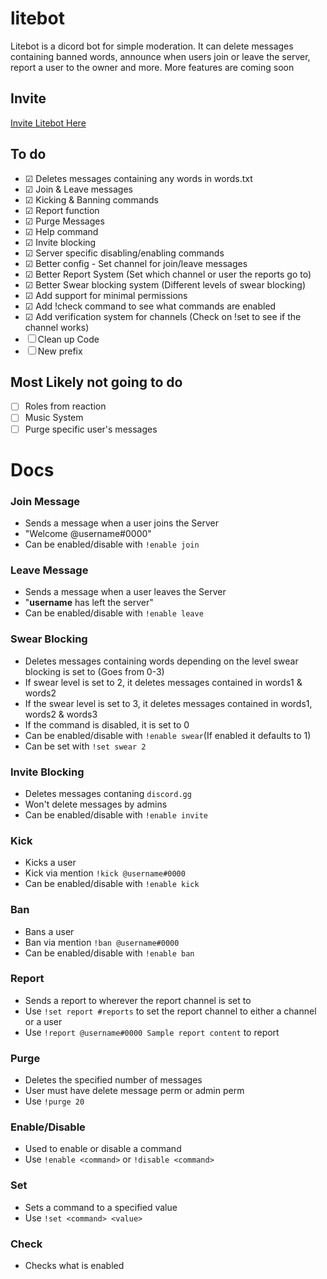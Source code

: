 # litebot
Litebot is a dicord bot for simple moderation. It can delete messages containing banned words, announce when users join or leave the server, report a user to the owner and more. More features are coming soon
## Invite

[Invite Litebot Here](https://discordapp.com/oauth2/authorize?client_id=405829095054770187&scope=bot&permissions=11278)

## To do
- ☑ Deletes messages containing any words in words.txt
- ☑ Join & Leave messages
- ☑ Kicking & Banning commands
- ☑ Report function
- ☑ Purge Messages 
- ☑ Help command
- ☑ Invite blocking
- ☑ Server specific disabling/enabling commands
- ☑ Better config - Set channel for join/leave messages
- ☑ Better Report System (Set which channel or user the reports go to)
- ☑ Better Swear blocking system (Different levels of swear blocking)
- ☑ Add support for minimal permissions
- ☑ Add !check command to see what commands are enabled
- ☑ Add verification system for channels (Check on !set to see if the channel works)
- ☐ Clean up Code
- ☐ New prefix

## Most Likely not going to do
- ☐ Roles from reaction
- ☐ Music System
- ☐ Purge specific user's messages

# Docs

### Join Message
- Sends a message when a user joins the Server
- "Welcome @username#0000"
- Can be enabled/disable with `!enable join`
### Leave Message
- Sends a message when a user leaves the Server
- "**username** has left the server"
- Can be enabled/disable with `!enable leave`
### Swear Blocking
- Deletes messages containing words depending on the level swear blocking is set to (Goes from 0-3)
- If swear level is set to 2, it deletes messages contained in words1 & words2
- If the swear level is set to 3, it deletes messages contained in words1, words2 & words3
- If the command is disabled, it is set to 0
- Can be enabled/disable with `!enable swear`(If enabled it defaults to 1)
- Can be set with `!set swear 2`
### Invite Blocking
- Deletes messages contaning `discord.gg`
- Won't delete messages by admins
- Can be enabled/disable with `!enable invite`
### Kick
- Kicks a user
- Kick via mention `!kick @username#0000`
- Can be enabled/disable with `!enable kick`
### Ban
- Bans a user
- Ban via mention `!ban @username#0000`
- Can be enabled/disable with `!enable ban`
### Report
- Sends a report to wherever the report channel is set to
- Use `!set report #reports` to set the report channel to either a channel or a user
- Use `!report @username#0000 Sample report content` to report
### Purge
- Deletes the specified number of messages
- User must have delete message perm or admin perm
- Use `!purge 20`
### Enable/Disable
- Used to enable or disable a command
- Use `!enable <command>` or `!disable <command>`
### Set
- Sets a command to a specified value
- Use `!set <command> <value>`
### Check
- Checks what is enabled